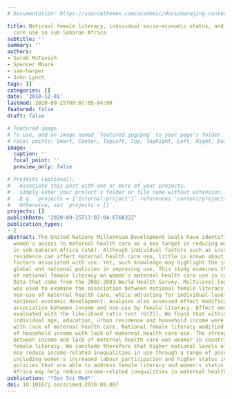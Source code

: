 ```yaml
---
# Documentation: https://sourcethemes.com/academic/docs/managing-content/

title: National female literacy, individual socio-economic status, and maternal health
  care use in sub-Saharan Africa
subtitle: ''
summary: ''
authors:
- Sarah McTavish
- Spencer Moore
- sam-harper
- John Lynch
tags: []
categories: []
date: '2010-12-01'
lastmod: 2020-09-25T09:07:05-04:00
featured: false
draft: false

# Featured image
# To use, add an image named `featured.jpg/png` to your page's folder.
# Focal points: Smart, Center, TopLeft, Top, TopRight, Left, Right, BottomLeft, Bottom, BottomRight.
image:
  caption: ''
  focal_point: ''
  preview_only: false

# Projects (optional).
#   Associate this post with one or more of your projects.
#   Simply enter your project's folder or file name without extension.
#   E.g. `projects = ["internal-project"]` references `content/project/deep-learning/index.md`.
#   Otherwise, set `projects = []`.
projects: []
publishDate: '2020-09-25T13:07:04.676832Z'
publication_types:
- 2
abstract: The United Nations Millennium Development Goals have identified improving
  women's access to maternal health care as a key target in reducing maternal mortality
  in sub-Saharan Africa (sSA). Although individual factors such as income and urban
  residence can affect maternal health care use, little is known about national-level
  factors associated with use. Yet, such knowledge may highlight the importance of
  global and national policies in improving use. This study examines the importance
  of national female literacy on women's maternal health care use in continental sSA.
  Data that come from the 2002-2003 World Health Survey. Multilevel logistic regression
  was used to examine the association between national female literacy and individual's
  non-use of maternal health care, while adjusting for individual-level factors and
  national economic development. Analyses also assessed effect modification of the
  association between income and non-use by female literacy. Effect modification was
  evaluated with the likelihood ratio test (G(2)). We found that within countries,
  individual age, education, urban residence and household income were associated
  with lack of maternal health care. National female literacy modified the association
  of household income with lack of maternal health care use. The strength of the association
  between income and lack of maternal health care was weaker in countries with higher
  female literacy. We conclude therefore that higher national levels of female literacy
  may reduce income-related inequalities in use through a range of possible mechanisms,
  including women's increased labour participation and higher status in society. National
  policies that are able to address female literacy and women's status in sub-Saharan
  Africa may help reduce income-related inequalities in maternal health care use.
publication: '*Soc Sci Med*'
doi: 10.1016/j.socscimed.2010.09.007
---
```

